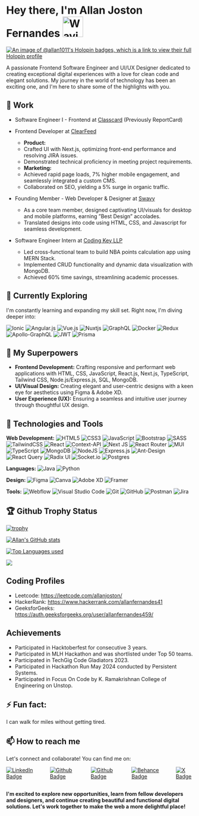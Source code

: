 # Hey there, I'm Allan Joston Fernandes <img src="https://raw.githubusercontent.com/Tarikul-Islam-Anik/Animated-Fluent-Emojis/master/Emojis/Hand%20gestures/Waving%20Hand.png" alt="Waving Hand" width="55" height="55" />
[![An image of @allan1011's Holopin badges, which is a link to view their full Holopin profile](https://holopin.me/allan1011)](https://holopin.io/@allan1011)

A passionate Frontend Software Engineer and UI/UX Designer dedicated to creating exceptional digital experiences with a love for clean code and elegant solutions. My journey in the world of technology has been an exciting one, and I'm here to share some of the highlights with you.

<!--
**Allan2000-Git/Allan2000-Git** is a ✨ _special_ ✨ repository because its `README.md` (this file) appears on your GitHub profile.

Here are some ideas to get you started:

- 🔭 I’m currently working on ...
- 🌱 I’m currently learning ...
- 👯 I’m looking to collaborate on ...
- 🤔 I’m looking for help with ...
- 💬 Ask me about ...
- 📫 How to reach me: ...
- 😄 Pronouns: ...
- ⚡ Fun fact: ...
-->

## 💼 Work

- Software Engineer I - Frontend at [Classcard](https://github.com/Reportcard) (Previously ReportCard)

- Frontend Developer at [ClearFeed](https://www.linkedin.com/company/clearfeed/)
  - <strong>Product:</strong>
  - Crafted UI with Next.js, optimizing front-end performance and resolving JIRA issues.
  - Demonstrated technical proficiency in meeting project requirements.
  - <strong>Marketing:</strong>
  - Achieved rapid page loads, 7% higher mobile engagement, and seamlessly integrated a custom CMS.
  - Collaborated on SEO, yielding a 5% surge in organic traffic.
 
- Founding Member - Web Developer & Designer at [Swavy](https://swavy.in/)
  - As a core team member, designed captivating UI/visuals for desktop and mobile platforms, earning ”Best Design” accolades.
  - Translated designs into code using HTML, CSS, and Javascript for seamless development.
 
- Software Engineer Intern at [Coding Key LLP](https://www.linkedin.com/company/coding-key-llp)
  - Led cross-functional team to build NBA points calculation app using MERN Stack.
  - Implemented CRUD functionality and dynamic data visualization with MongoDB.
  - Achieved 60% time savings, streamlining academic processes.
 
## 🌱 Currently Exploring

I'm constantly learning and expanding my skill set. Right now, I'm diving deeper into:

![Ionic](https://img.shields.io/badge/Ionic-%233880FF.svg?style=for-the-badge&logo=Ionic&logoColor=white) ![Angular.js](https://img.shields.io/badge/Angular-DD0031?style=for-the-badge&logo=angular&logoColor=white) ![Vue.js](https://img.shields.io/badge/vuejs-%2335495e.svg?style=for-the-badge&logo=vuedotjs&logoColor=%234FC08D) ![Nuxtjs](https://img.shields.io/badge/Nuxt-002E3B?style=for-the-badge&logo=nuxtdotjs&logoColor=#00DC82) ![GraphQL](https://img.shields.io/badge/-GraphQL-E10098?style=for-the-badge&logo=graphql&logoColor=white) ![Docker](https://img.shields.io/badge/docker-%230db7ed.svg?style=for-the-badge&logo=docker&logoColor=white) ![Redux](https://img.shields.io/badge/redux-%23593d88.svg?style=for-the-badge&logo=redux&logoColor=white) ![Apollo-GraphQL](https://img.shields.io/badge/-ApolloGraphQL-311C87?style=for-the-badge&logo=apollo-graphql) ![JWT](https://img.shields.io/badge/JWT-black?style=for-the-badge&logo=JSON%20web%20tokens) ![Prisma](https://img.shields.io/badge/Prisma-3982CE?style=for-the-badge&logo=Prisma&logoColor=white)

## 🚀 My Superpowers

- **Frontend Development:** Crafting responsive and performant web applications with HTML, CSS, JavaScript, React.js, Next.js, TypeScript, Tailwind CSS, Node.js/Express.js, SQL, MongoDB.
- **UI/Visual Design:** Creating elegant and user-centric designs with a keen eye for aesthetics using Figma & Adobe XD.
- **User Experience (UX):** Ensuring a seamless and intuitive user journey through thoughtful UX design.

## 🔧 Technologies and Tools

**Web Development:** ![HTML5](https://img.shields.io/badge/html5-%23E34F26.svg?style=for-the-badge&logo=html5&logoColor=white) ![CSS3](https://img.shields.io/badge/css3-%231572B6.svg?style=for-the-badge&logo=css3&logoColor=white) ![JavaScript](https://img.shields.io/badge/javascript-%23323330.svg?style=for-the-badge&logo=javascript&logoColor=%23F7DF1E) ![Bootstrap](https://img.shields.io/badge/bootstrap-%238511FA.svg?style=for-the-badge&logo=bootstrap&logoColor=white) ![SASS](https://img.shields.io/badge/SASS-hotpink.svg?style=for-the-badge&logo=SASS&logoColor=white) ![TailwindCSS](https://img.shields.io/badge/tailwindcss-%2338B2AC.svg?style=for-the-badge&logo=tailwind-css&logoColor=white) ![React](https://img.shields.io/badge/react-%2320232a.svg?style=for-the-badge&logo=react&logoColor=%2361DAFB) ![Context-API](https://img.shields.io/badge/Context--Api-000000?style=for-the-badge&logo=react) ![Next JS](https://img.shields.io/badge/Next-black?style=for-the-badge&logo=next.js&logoColor=white) ![React Router](https://img.shields.io/badge/React_Router-CA4245?style=for-the-badge&logo=react-router&logoColor=white) ![MUI](https://img.shields.io/badge/MUI-%230081CB.svg?style=for-the-badge&logo=mui&logoColor=white) ![TypeScript](https://img.shields.io/badge/typescript-%23007ACC.svg?style=for-the-badge&logo=typescript&logoColor=white) ![MongoDB](https://img.shields.io/badge/MongoDB-%234ea94b.svg?style=for-the-badge&logo=mongodb&logoColor=white) ![NodeJS](https://img.shields.io/badge/node.js-6DA55F?style=for-the-badge&logo=node.js&logoColor=white) ![Express.js](https://img.shields.io/badge/express.js-%23404d59.svg?style=for-the-badge&logo=express&logoColor=%2361DAFB) ![Ant-Design](https://img.shields.io/badge/-AntDesign-%230170FE?style=for-the-badge&logo=ant-design&logoColor=white) ![React Query](https://img.shields.io/badge/-React%20Query-FF4154?style=for-the-badge&logo=react%20query&logoColor=white) ![Radix UI](https://img.shields.io/badge/radix%20ui-161618.svg?style=for-the-badge&logo=radix-ui&logoColor=white) ![Socket.io](https://img.shields.io/badge/Socket.io-black?style=for-the-badge&logo=socket.io&badgeColor=010101) ![Postgres](https://img.shields.io/badge/postgres-%23316192.svg?style=for-the-badge&logo=postgresql&logoColor=white)

**Languages:** ![Java](https://img.shields.io/badge/java-%23ED8B00.svg?style=for-the-badge&logo=openjdk&logoColor=white) ![Python](https://img.shields.io/badge/python-3670A0?style=for-the-badge&logo=python&logoColor=ffdd54)

**Design:** ![Figma](https://img.shields.io/badge/figma-%23F24E1E.svg?style=for-the-badge&logo=figma&logoColor=white) ![Canva](https://img.shields.io/badge/Canva-%2300C4CC.svg?style=for-the-badge&logo=Canva&logoColor=white) ![Adobe XD](https://img.shields.io/badge/Adobe%20XD-470137?style=for-the-badge&logo=Adobe%20XD&logoColor=#FF61F6) ![Framer](https://img.shields.io/badge/Framer-black?style=for-the-badge&logo=framer&logoColor=blue)

**Tools:** ![Webflow](https://img.shields.io/badge/Webflow-4353FF.svg?style=for-the-badge&logo=Webflow&logoColor=white) ![Visual Studio Code](https://img.shields.io/badge/Visual%20Studio%20Code-0078d7.svg?style=for-the-badge&logo=visual-studio-code&logoColor=white) ![Git](https://img.shields.io/badge/git-%23F05033.svg?style=for-the-badge&logo=git&logoColor=white) ![GitHub](https://img.shields.io/badge/github-%23121011.svg?style=for-the-badge&logo=github&logoColor=white) ![Postman](https://img.shields.io/badge/Postman-FF6C37?style=for-the-badge&logo=postman&logoColor=white) ![Jira](https://img.shields.io/badge/jira-%230A0FFF.svg?style=for-the-badge&logo=jira&logoColor=white)


## 🏆 Github Trophy Status

[![trophy](https://github-profile-trophy.vercel.app/?username=Allan2000-Git&margin-w=15&margin-h=15&theme=juicyfresh)](https://github.com/Allan2000-Git/github-profile-trophy)

[![Allan's GitHub stats](https://github-readme-stats.vercel.app/api?username=Allan2000-Git&show_icons=true&theme=radical)](https://github.com/Allan2000-Git/github-readme-stats) 

[![Top Languages used](https://github-readme-stats.vercel.app/api/top-langs/?username=Allan2000-Git&layout=compact&theme=onedark)](https://github.com/Allan2000-Git)

[![](https://visitcount.itsvg.in/api?id=allan&label=Profile%20Views&color=1&icon=6&pretty=true)](https://visitcount.itsvg.in)

## Coding Profiles
- Leetcode: https://leetcode.com/allanjoston/
- HackerRank: https://www.hackerrank.com/allanfernandes41
- GeeksforGeeks: https://auth.geeksforgeeks.org/user/allanfernandes459/

## Achievements
- Participated in Hacktoberfest for consecutive 3 years.
- Participated in MLH Hackathon and was shortlisted under Top 50 teams.
- Participated in TechGig Code Gladiators 2023.
- Participated in Hackathon Run May 2024 conducted by Persistent Systems.
- Participated in Focus On Code by K. Ramakrishnan College of Engineering on Unstop.

## ⚡ Fun fact:
I can walk for miles without getting tired.

## 📫 How to reach me

Let's connect and collaborate! You can find me on:

<div id="badges" style="margin-bottom:30px; display:flex; gap:40px; text-decoration:none">
  <a href="https://www.linkedin.com/in/allan-joston-fernandes-712593192/">
    <img src="https://img.shields.io/badge/LinkedIn-blue?style=for-the-badge&logo=linkedin&logoColor=white" alt="LinkedIn Badge"/>
  </a>
  <a href="https://github.com/Allan2000-Git/">
    <img src="https://img.shields.io/badge/github-%23121011.svg?style=for-the-badge&logo=github&logoColor=white" alt="Github Badge"/>
  </a>
  <a href="mailto:allanfernandes459@gmail.com">
    <img src="https://img.shields.io/badge/Gmail-D14836?style=for-the-badge&logo=gmail&logoColor=white" alt="Github Badge"/>
  </a>
  <a href="https://www.behance.net/allanfernandes6">
    <img src="https://img.shields.io/badge/Behance-1769ff?style=for-the-badge&logo=behance&logoColor=white" alt="Behance Badge"/>
  </a>
<!--   <a href="https://www.hackerrank.com/allanfernandes41">
    <img src="https://img.shields.io/badge/-Hackerrank-2EC866?style=for-the-badge&logo=HackerRank&logoColor=white" alt="HackerRank Badge"/>
  </a> -->
  <a href="https://twitter.com/allan_ferns10">
    <img src="https://img.shields.io/badge/X-%23000000.svg?style=for-the-badge&logo=X&logoColor=white" alt="X Badge"/>
  </a>
</div>


#### I'm excited to explore new opportunities, learn from fellow developers and designers, and continue creating beautiful and functional digital solutions. Let's work together to make the web a more delightful place!
